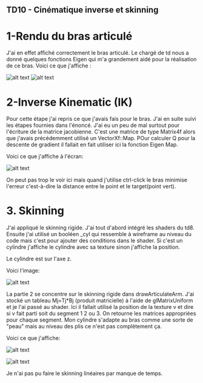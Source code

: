 ## TD10 - Cinématique inverse et skinning

# 1-Rendu du bras articulé 

J'ai en effet affiché correctement le bras articulé.  Le chargé de td nous a donné quelques fonctions Eigen qui m'a grandement aidé pour la réalisation de ce bras.
Voici ce que j'affiche :

![alt text](data/textures/bras1.png)
![alt text](data/textures/bras2.png)


# 2-Inverse Kinematic (IK)

Pour cette étape j'ai repris ce que j'avais fais pour le bras. 
J'ai en suite suivi les étapes fournies dans l'énoncé. J'ai eu un peu de mal surtout pour l'écriture de la matrice jacobienne. C'est une matrice de type Matrix4f alors que j'avais précédemment utilisé un VectorXf::Map. POur calculer Q pour la descente de gradient il fallait en fait utiliser ici la fonction Eigen Map.

Voici ce que j'affiche à l'écran:

![alt text](data/textures/gradient.png)

On peut pas trop le voir ici mais quand j'utilise ctrl-click le bras minimise l'erreur c'est-à-dire la distance entre le point et le target(point vert).


# 3. Skinning

J'ai appliqué le skinning rigide. J'ai tout d'abord intégré les shaders du td8. Ensuite j'ai utilisé un booléen _cyl qui ressemble à wireframe au niveau du code mais c'est pour ajouter des conditions dans le shader. Si c'est un cylindre j'affiche le cylindre avec sa texture sinon j'affiche la position.

Le cylindre est sur l'axe z.

Voici l'image:

![alt text](data/textures/cylindrebras.png)

La partie 2 se concentre sur le skinning rigide dans drawArticulateArm. J'ai stocké un tableau Mj=Tj*Bj (produit matricielle) à l'aide de glMatrixUniform et je l'ai passé au shader. Ici il fallait utilisé la position de la texture v et dire si v fait parti soit du segment 1 2 ou 3. On retourne les matrices appropriées pour chaque segment. Mon cylindre s'adapte au bras comme une sorte de "peau" mais au niveau des plis ce n'est pas complètement ça. 

Voici ce que j'affiche:

![alt text](data/textures/ohh1.png)


![alt text](data/textures/ohh2.png)


Je n'ai pas pu faire le skinning linéaires par manque de temps.